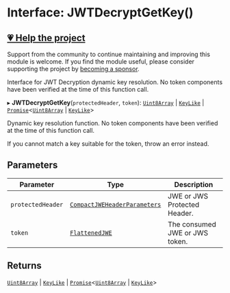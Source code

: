# Interface: JWTDecryptGetKey()

## [💗 Help the project](https://github.com/sponsors/panva)

Support from the community to continue maintaining and improving this module is welcome. If you find the module useful, please consider supporting the project by [becoming a sponsor](https://github.com/sponsors/panva).

Interface for JWT Decryption dynamic key resolution. No token components have been verified at
the time of this function call.

▸ **JWTDecryptGetKey**(`protectedHeader`, `token`): [`Uint8Array`](https://developer.mozilla.org/docs/Web/JavaScript/Reference/Global_Objects/Uint8Array) \| [`KeyLike`](../../../types/type-aliases/KeyLike.md) \| [`Promise`](https://developer.mozilla.org/docs/Web/JavaScript/Reference/Global_Objects/Promise)\<[`Uint8Array`](https://developer.mozilla.org/docs/Web/JavaScript/Reference/Global_Objects/Uint8Array) \| [`KeyLike`](../../../types/type-aliases/KeyLike.md)\>

Dynamic key resolution function. No token components have been verified at the time of this
function call.

If you cannot match a key suitable for the token, throw an error instead.

## Parameters

| Parameter | Type | Description |
| ------ | ------ | ------ |
| `protectedHeader` | [`CompactJWEHeaderParameters`](../../../types/interfaces/CompactJWEHeaderParameters.md) | JWE or JWS Protected Header. |
| `token` | [`FlattenedJWE`](../../../types/interfaces/FlattenedJWE.md) | The consumed JWE or JWS token. |

## Returns

[`Uint8Array`](https://developer.mozilla.org/docs/Web/JavaScript/Reference/Global_Objects/Uint8Array) \| [`KeyLike`](../../../types/type-aliases/KeyLike.md) \| [`Promise`](https://developer.mozilla.org/docs/Web/JavaScript/Reference/Global_Objects/Promise)\<[`Uint8Array`](https://developer.mozilla.org/docs/Web/JavaScript/Reference/Global_Objects/Uint8Array) \| [`KeyLike`](../../../types/type-aliases/KeyLike.md)\>
